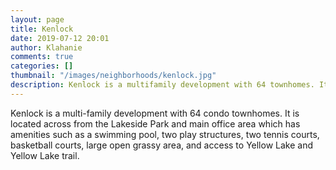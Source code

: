 ```yaml
---
layout: page
title: Kenlock
date: 2019-07-12 20:01
author: Klahanie
comments: true
categories: []
thumbnail: "/images/neighborhoods/kenlock.jpg"
description: Kenlock is a multifamily development with 64 townhomes. It is located across from the Klahanie Homeowners Association office and Lakeside Park, which has a swimming pool and large grass recreational area, basketball courts, two play structures, two tennis courts, and access to the Yellow Lake trails.
---
```

Kenlock is a multi-family development with 64 condo townhomes. It is located across from the Lakeside Park and main office area which has amenities such as a swimming pool, two play structures, two tennis courts, basketball courts, large open grassy area, and access to Yellow Lake and Yellow Lake trail.

<object type="image/svg+xml" data="{{site.url}}/images/neighborhoods/kenlock.svg" class="img-fluid"/>